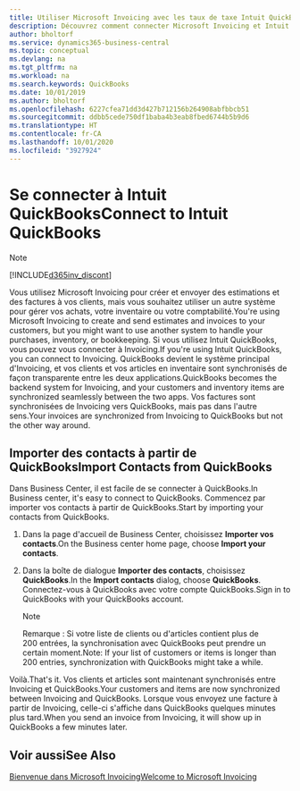 ```yaml
---
title: Utiliser Microsoft Invoicing avec les taux de taxe Intuit QuickBooks | Invoicing
description: Découvrez comment connecter Microsoft Invoicing et Intuit QuickBooks.
author: bholtorf
ms.service: dynamics365-business-central
ms.topic: conceptual
ms.devlang: na
ms.tgt_pltfrm: na
ms.workload: na
ms.search.keywords: QuickBooks
ms.date: 10/01/2019
ms.author: bholtorf
ms.openlocfilehash: 6227cfea71dd3d427b712156b264908abfbbcb51
ms.sourcegitcommit: ddbb5cede750df1baba4b3eab8fbed6744b5b9d6
ms.translationtype: HT
ms.contentlocale: fr-CA
ms.lasthandoff: 10/01/2020
ms.locfileid: "3927924"
---
```

# <a name="connect-to-intuit-quickbooks"></a><span data-ttu-id="02cf5-103">Se connecter à Intuit QuickBooks</span><span class="sxs-lookup"><span data-stu-id="02cf5-103">Connect to Intuit QuickBooks</span></span>
> [!Note]
> [!INCLUDE[d365inv_discont](includes/d365inv_discont.md)]

<span data-ttu-id="02cf5-104">Vous utilisez Microsoft Invoicing pour créer et envoyer des estimations et des factures à vos clients, mais vous souhaitez utiliser un autre système pour gérer vos achats, votre inventaire ou votre comptabilité.</span><span class="sxs-lookup"><span data-stu-id="02cf5-104">You're using Microsoft Invoicing to create and send estimates and invoices to your customers, but you might want to use another system to handle your purchases, inventory, or bookkeeping.</span></span> <span data-ttu-id="02cf5-105">Si vous utilisez Intuit QuickBooks, vous pouvez vous connecter à Invoicing.</span><span class="sxs-lookup"><span data-stu-id="02cf5-105">If you're using Intuit QuickBooks, you can connect to Invoicing.</span></span> <span data-ttu-id="02cf5-106">QuickBooks devient le système principal d'Invoicing, et vos clients et vos articles en inventaire sont synchronisés de façon transparente entre les deux applications.</span><span class="sxs-lookup"><span data-stu-id="02cf5-106">QuickBooks becomes the backend system for Invoicing, and your customers and inventory items are synchronized seamlessly between the two apps.</span></span> <span data-ttu-id="02cf5-107">Vos factures sont synchronisées de Invoicing vers QuickBooks, mais pas dans l'autre sens.</span><span class="sxs-lookup"><span data-stu-id="02cf5-107">Your invoices are synchronized from Invoicing to QuickBooks but not the other way around.</span></span>

## <a name="import-contacts-from-quickbooks"></a><span data-ttu-id="02cf5-108">Importer des contacts à partir de QuickBooks</span><span class="sxs-lookup"><span data-stu-id="02cf5-108">Import Contacts from QuickBooks</span></span>
<span data-ttu-id="02cf5-109">Dans Business Center, il est facile de se connecter à QuickBooks.</span><span class="sxs-lookup"><span data-stu-id="02cf5-109">In Business center, it's easy to connect to QuickBooks.</span></span> <span data-ttu-id="02cf5-110">Commencez par importer vos contacts à partir de QuickBooks.</span><span class="sxs-lookup"><span data-stu-id="02cf5-110">Start by importing your contacts from QuickBooks.</span></span>

1. <span data-ttu-id="02cf5-111">Dans la page d'accueil de Business Center, choisissez **Importer vos contacts**.</span><span class="sxs-lookup"><span data-stu-id="02cf5-111">On the Business center home page, choose **Import your contacts**.</span></span>
2. <span data-ttu-id="02cf5-112">Dans la boîte de dialogue **Importer des contacts**, choisissez **QuickBooks**.</span><span class="sxs-lookup"><span data-stu-id="02cf5-112">In the **Import contacts** dialog, choose **QuickBooks**.</span></span> <span data-ttu-id="02cf5-113">Connectez-vous à QuickBooks avec votre compte QuickBooks.</span><span class="sxs-lookup"><span data-stu-id="02cf5-113">Sign in to QuickBooks with your QuickBooks account.</span></span>

    > [!Note]
    > <span data-ttu-id="02cf5-114">Remarque : Si votre liste de clients ou d'articles contient plus de 200 entrées, la synchronisation avec QuickBooks peut prendre un certain moment.</span><span class="sxs-lookup"><span data-stu-id="02cf5-114">Note: If your list of customers or items is longer than 200 entries, synchronization with QuickBooks might take a while.</span></span>

<span data-ttu-id="02cf5-115">Voilà.</span><span class="sxs-lookup"><span data-stu-id="02cf5-115">That's it.</span></span> <span data-ttu-id="02cf5-116">Vos clients et articles sont maintenant synchronisés entre Invoicing et QuickBooks.</span><span class="sxs-lookup"><span data-stu-id="02cf5-116">Your customers and items are now synchronized between Invoicing and QuickBooks.</span></span> <span data-ttu-id="02cf5-117">Lorsque vous envoyez une facture à partir de Invoicing, celle-ci s'affiche dans QuickBooks quelques minutes plus tard.</span><span class="sxs-lookup"><span data-stu-id="02cf5-117">When you send an invoice from Invoicing, it will show up in QuickBooks a few minutes later.</span></span>

## <a name="see-also"></a><span data-ttu-id="02cf5-118">Voir aussi</span><span class="sxs-lookup"><span data-stu-id="02cf5-118">See Also</span></span>
[<span data-ttu-id="02cf5-119">Bienvenue dans Microsoft Invoicing</span><span class="sxs-lookup"><span data-stu-id="02cf5-119">Welcome to Microsoft Invoicing</span></span>](index.md)